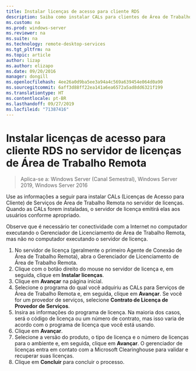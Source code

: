 ```yaml
---
title: Instalar licenças de acesso para cliente RDS
description: Saiba como instalar CALs para clientes de Área de Trabalho Remota.
ms.custom: na
ms.prod: windows-server
ms.reviewer: na
ms.suite: na
ms.technology: remote-desktop-services
ms.tgt_pltfrm: na
ms.topic: article
author: lizap
ms.author: elizapo
ms.date: 09/20/2016
manager: dongill
ms.openlocfilehash: 4ee26a0d9ba5ee3a94a4c569a639454e064d0a90
ms.sourcegitcommit: 6aff3d88ff22ea141a6ea6572a5ad8dd6321f199
ms.translationtype: HT
ms.contentlocale: pt-BR
ms.lasthandoff: 09/27/2019
ms.locfileid: "71387416"
---
```

# <a name="install-rds-client-access-licenses-on-the-remote-desktop-license-server"></a>Instalar licenças de acesso para cliente RDS no servidor de licenças de Área de Trabalho Remota

>Aplica-se a: Windows Server (Canal Semestral), Windows Server 2019, Windows Server 2016

Use as informações a seguir para instalar CALs (Licenças de Acesso para Cliente) de Serviços de Área de Trabalho Remota no servidor de licenças. Quando as CALs forem instaladas, o servidor de licença emitirá elas aos usuários conforme apropriado.

Observe que é necessário ter conectividade com a Internet no computador executando o Gerenciador de Licenciamento de Área de Trabalho Remota, mas não no computador executando o servidor de licença.

1. No servidor de licença (geralmente o primeiro Agente de Conexão de Área de Trabalho Remota), abra o Gerenciador de Licenciamento de Área de Trabalho Remota.
2. Clique com o botão direito do mouse no servidor de licença e, em seguida, clique em **Instalar licenças**.
3. Clique em **Avançar** na página inicial.
4. Selecione o programa do qual você adquiriu as CALs para Serviços de Área de Trabalho Remota e, em seguida, clique em **Avançar**. Se você for um provedor de serviços, selecione **Contrato de Licença de Provedor de Serviços**.
5. Insira as informações do programa de licença. Na maioria dos casos, será o código de licença ou um número de contrato, mas isso varia de acordo com o programa de licença que você está usando.
6. Clique em **Avançar**.
7. Selecione a versão do produto, o tipo de licença e o número de licenças para o ambiente e, em seguida, clique em **Avançar**. O gerenciador de licenças entra em contato com a Microsoft Clearinghouse para validar e recuperar suas licenças.
8.  Clique em **Concluir** para concluir o processo.